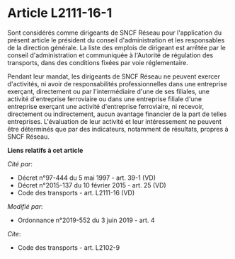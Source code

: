 # Article L2111-16-1

Sont considérés comme dirigeants de SNCF Réseau pour l'application du présent article le président du conseil
d'administration et les responsables de la direction générale. La liste des emplois de dirigeant est arrêtée par le conseil
d'administration et communiquée à l'Autorité de régulation des transports, dans des conditions fixées par voie réglementaire.

Pendant leur mandat, les dirigeants de SNCF Réseau ne peuvent exercer d'activités, ni avoir de responsabilités
professionnelles dans une entreprise exerçant, directement ou par l'intermédiaire d'une de ses filiales, une activité
d'entreprise ferroviaire ou dans une entreprise filiale d'une entreprise exerçant une activité d'entreprise ferroviaire, ni
recevoir, directement ou indirectement, aucun avantage financier de la part de telles entreprises. L'évaluation de leur
activité et leur intéressement ne peuvent être déterminés que par des indicateurs, notamment de résultats, propres à SNCF
Réseau.

**Liens relatifs à cet article**

_Cité par_:

  - Décret n°97-444 du 5 mai 1997 - art. 39-1 (VD)
  - Décret n°2015-137 du 10 février 2015 - art. 25 (VD)
  - Code des transports - art. L2111-16 (VD)

_Modifié par_:

  - Ordonnance n°2019-552 du 3 juin 2019 - art. 4

_Cite_:

  - Code des transports - art. L2102-9
